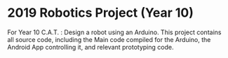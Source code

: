 # 2019 Robotics Project (Year 10)
For Year 10 C.A.T. : Design a robot using an Arduino. This project contains all source code, including the Main code compiled for the Arduino, the Android App controlling it, and relevant prototyping code.